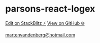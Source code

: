 # parsons-react-logex

[Edit on StackBlitz ⚡️](https://stackblitz.com/edit/parsons-react-logex)
[View on GitHub 🌐](https://mjvandenberg.github.io/parsons-react-logex/)

martenvandenberg@hotmail.com